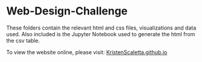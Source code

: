 # Web-Design-Challenge

These folders contain the relevant html and css files, visualizations and data used. Also included is the Jupyter Notebook used to generate the html from the csv table. 

To view the website online, please visit: <a href="KristenScaletta.github.io">KristenScaletta.github.io</a>
